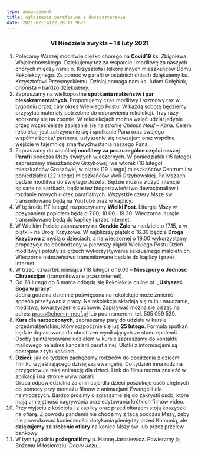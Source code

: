 ```yaml
---
type: annoucement
title: ogłoszenia parafialne i duszpasterskie
date: 2021-02-14T22:28:17.967Z
---
```

<!--StartFragment-->

<h3 style="text-align:center;">VI Niedziela zwykła – 14 luty 2021</h3>

1. Polecamy Waszej modlitwie ciężko chorego na **Covid19** ks. Zbigniewa Wojciechowskiego. Dziękujemy też za wsparcie i modlitwę za naszych chorych między nami: o. Krzysztofa i kilkoro innych mieszkańców Domu Rekolekcyjnego. Za pomoc w parafii w ostatnich dniach dziękujemy ks. Krzysztofowi Przesmyckiemu. Dzisiaj pomaga nam ks. Adam Gołębiak, orionista – bardzo dziękujemy. 
2. Zapraszamy na wielkopostne **spotkania małżeństw i par niesakramentalnych**. Proponujemy czas modlitwy i rozmowy raz w tygodniu przez cały okres Wielkiego Postu. W każdą sobotę będziemy przysyłać materiały potrzebne do odprawienia rekolekcji. Trzy razy spotkamy się na zoomie. W rekolekcjach można wziąć udział jedynie przez wcześniejsze zapisanie się na stronie *Chemin Neuf – Kan*a. Celem rekolekcji jest zatrzymanie się i spotkanie Pana oraz swojego współmałżonka/ partnera, usłyszenie się nawzajem oraz wspólne wejście w tajemnicę zmartwychwstania naszego Pana.
3. Zapraszamy do wspólnej **modlitwy za poszczególne części naszej Parafii** podczas Mszy świętych wieczornych. W poniedziałek (15 lutego) zapraszamy mieszkańców Grzybowej, we wtorek (16 lutego) mieszkańców Groszówki, w piątek (19 lutego) mieszkańców Centrum i w poniedziałek (22 lutego) mieszkańców Woli Grzybowskiej. Po Mszach będzie modlitwa do świętego Józefa. Będzie można złożyć intencje spisane na kartkach, będzie też błogosławieństwo dewocjonaliów i rozdanie nowych ulotek parafialnych. Wszystkie cztery Msze św. transmitowane będą na YouTube oraz w kaplicy.
4. W tę środę (17 lutego) rozpoczynamy **Wielki Post**. Liturgie Mszy w posypaniem popiołem będą o 7.00, 18.00 i 19.30. Wieczorne liturgie transmitowane będą do kaplicy i przez internet.
5. W Wielkim Poście zapraszamy na **Gorzkie Żale** w niedziele o 17.15, a w piątki – na Drogi Krzyżowe. W najbliższy piątek o 16.30 będzie **Droga Krzyżowa** z myślą o dzieciach, a na wieczornej o 19.00 wykorzystamy propozycje na obchodzony w pierwszy piątek Wielkiego Postu Dzień modlitwy i pokuty za grzech wykorzystywania seksualnego małoletnich. Wieczorne nabożeństwo transmitowane będzie do kaplicy i przez internet.
6. W trzeci czwartek miesiąca (18 lutego) o 19.00 – **Nieszpory o Jedność Chrześcijan** (transmitowane przez internet).
7. Od 28 lutego do 5 marca odbędą się Rekolekcje online pt. „**Usłyszeć Boga w pracy**”.\
   Jedna godzina dziennie poświęcona na rekolekcje może zmienić sposób przeżywania pracy. Na rekolekcje składają się m.in.: nauczanie, modlitwa, towarzyszenie duchowe. Zapisywać można się pisząc na adres: [praca@chemin-neuf.pl](mailto:praca@chemin-neuf.pl) lub pod numerem: tel. 505 059 539.
8. **Kurs dla narzeczonych**, zapraszamy pary do udziału w kursie przedmałżeńskim, który rozpocznie się już **25 lutego**. Formuła spotkań będzie dopasowana do obostrzeń wynikających ze stanu epidemii. Osoby zainteresowane udziałem w kursie zapraszamy do kontaktu mailowego na adres kancelarii parafialnej. Ulotki z informacjami są dostępne z tyłu kościoła.
9. **Dzieci:** jak co tydzień zachęcamy rodziców do obejrzenia z dziećmi filmiku wyjaśniającego dzisiejszą ewangelię. Co tydzień inna rodzina przygotowuje taką animację dla dzieci. Link do filmu można znaleźć w aplikacji i na stronie www parafii. \
   Grupa odpowiedzialna za animacje dla dzieci poszukuje osób chętnych do pomocy przy montażu filmów z animacjami Ewangelii dla najmłodszych. Bardzo prosimy o zgłaszanie się do zakrystii osób, które mają umiejętność nagrywania oraz edytowania krótkich filmów video.
10. Przy wyjściu z kościoła i z kaplicy oraz przed ołtarzem stoją koszyczki na ofiarę. Z powodu pandemii nie chodzimy z tacą podczas Mszy, żeby nie prowokować konieczności dotykania pieniędzy przed Komunią, ale **dziękujemy za złożenie ofiary** na koniec Mszy św. lub przez przelew bankowy.
11. W tym tygodniu **pożegnaliśmy** p. Hannę Jarosiewicz. Powierzmy ją Bożemu Miłosierdziu: *Dobry Jezu…*

<!--EndFragment-->